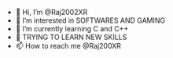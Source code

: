 - 👋 Hi, I’m @Raj2002XR
- 👀 I’m interested in SOFTWARES AND GAMING
- 🌱 I’m currently learning C and C++
- 💞️ TRYING TO LEARN NEW SKILLS
- 📫 How to reach me @Raj200XR

<!---
Raj2002XR/Raj2002XR is a ✨ special ✨ repository because its `README.md` (this file) appears on your GitHub profile.
You can click the Preview link to take a look at your changes.
--->
